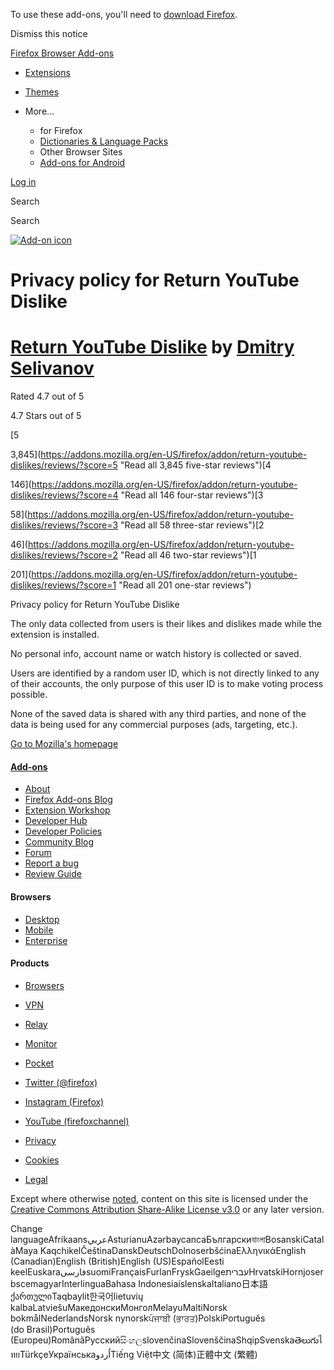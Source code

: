 To use these add-ons, you'll need to [download Firefox](https://www.mozilla.org/firefox/download/thanks/?s=direct&utm_campaign=amo-fx-cta&utm_content=banner-download-button&utm_medium=referral&utm_source=addons.mozilla.org).

Dismiss this notice

[Firefox Browser Add-ons](https://addons.mozilla.org/en-US/firefox/)

* [Extensions](https://addons.mozilla.org/en-US/firefox/extensions/)
* [Themes](https://addons.mozilla.org/en-US/firefox/themes/)
* More…
    
    * for Firefox
    * [Dictionaries & Language Packs](https://addons.mozilla.org/en-US/firefox/language-tools/)
    * Other Browser Sites
    * [Add-ons for Android](https://addons.mozilla.org/en-US/android/)
    

[Log in](#login)

Search

Search

[![Add-on icon](https://addons.mozilla.org/user-media/addon_icons/2729/2729178-64.png?modified=aa0eaf60)](https://addons.mozilla.org/en-US/firefox/addon/return-youtube-dislikes/)

Privacy policy for Return YouTube Dislike
=========================================

[Return YouTube Dislike](https://addons.mozilla.org/en-US/firefox/addon/return-youtube-dislikes/) by [Dmitry Selivanov](https://addons.mozilla.org/en-US/firefox/user/17129231/)
================================================================================================================================================================================

Rated 4.7 out of 5

4.7 Stars out of 5

[5

3,845](https://addons.mozilla.org/en-US/firefox/addon/return-youtube-dislikes/reviews/?score=5 "Read all 3,845 five-star reviews")[4

146](https://addons.mozilla.org/en-US/firefox/addon/return-youtube-dislikes/reviews/?score=4 "Read all 146 four-star reviews")[3

58](https://addons.mozilla.org/en-US/firefox/addon/return-youtube-dislikes/reviews/?score=3 "Read all 58 three-star reviews")[2

46](https://addons.mozilla.org/en-US/firefox/addon/return-youtube-dislikes/reviews/?score=2 "Read all 46 two-star reviews")[1

201](https://addons.mozilla.org/en-US/firefox/addon/return-youtube-dislikes/reviews/?score=1 "Read all 201 one-star reviews")

Privacy policy for Return YouTube Dislike

The only data collected from users is their likes and dislikes made while the extension is installed.  
  
No personal info, account name or watch history is collected or saved.  
  
Users are identified by a random user ID, which is not directly linked to any of their accounts, the only purpose of this user ID is to make voting process possible.  
  
None of the saved data is shared with any third parties, and none of the data is being used for any commercial purposes (ads, targeting, etc.).

[Go to Mozilla's homepage](https://mozilla.org/ "Go to Mozilla's homepage")

#### [Add-ons](https://addons.mozilla.org/en-US/firefox/)

* [About](https://addons.mozilla.org/en-US/about)
* [Firefox Add-ons Blog](https://addons.mozilla.org/blog/)
* [Extension Workshop](https://extensionworkshop.com/?utm_content=footer-link&utm_medium=referral&utm_source=addons.mozilla.org)
* [Developer Hub](https://addons.mozilla.org/en-US/developers/)
* [Developer Policies](https://extensionworkshop.com/documentation/publish/add-on-policies/?utm_medium=photon-footer&utm_source=addons.mozilla.org)
* [Community Blog](https://blog.mozilla.com/addons?utm_content=footer-link&utm_medium=referral&utm_source=addons.mozilla.org)
* [Forum](https://discourse.mozilla-community.org/c/add-ons)
* [Report a bug](https://developer.mozilla.org/docs/Mozilla/Add-ons/Contact_us)
* [Review Guide](https://addons.mozilla.org/en-US/review_guide)

#### Browsers

* [Desktop](https://www.mozilla.org/firefox/new/?utm_content=footer-link&utm_medium=referral&utm_source=addons.mozilla.org)
* [Mobile](https://www.mozilla.org/firefox/mobile/?utm_content=footer-link&utm_medium=referral&utm_source=addons.mozilla.org)
* [Enterprise](https://www.mozilla.org/firefox/enterprise/?utm_content=footer-link&utm_medium=referral&utm_source=addons.mozilla.org)

#### Products

* [Browsers](https://www.mozilla.org/firefox/browsers/?utm_content=footer-link&utm_medium=referral&utm_source=addons.mozilla.org)
* [VPN](https://www.mozilla.org/products/vpn/?utm_content=footer-link&utm_medium=referral&utm_source=addons.mozilla.org#pricing)
* [Relay](https://relay.firefox.com/?utm_content=footer-link&utm_medium=referral&utm_source=addons.mozilla.org)
* [Monitor](https://monitor.firefox.com/?utm_content=footer-link&utm_medium=referral&utm_source=addons.mozilla.org)
* [Pocket](https://getpocket.com/?utm_content=footer-link&utm_medium=referral&utm_source=addons.mozilla.org)

* [Twitter (@firefox)](https://twitter.com/firefox)
* [Instagram (Firefox)](https://www.instagram.com/firefox/)
* [YouTube (firefoxchannel)](https://www.youtube.com/firefoxchannel)

* [Privacy](https://www.mozilla.org/privacy/websites/)
* [Cookies](https://www.mozilla.org/privacy/websites/)
* [Legal](https://www.mozilla.org/about/legal/amo-policies/)

Except where otherwise [noted](https://www.mozilla.org/en-US/about/legal/), content on this site is licensed under the [Creative Commons Attribution Share-Alike License v3.0](https://creativecommons.org/licenses/by-sa/3.0/) or any later version.

Change languageAfrikaansعربيAsturianuAzərbaycancaБългарскиবাংলাBosanskiCatalàMaya KaqchikelČeštinaDanskDeutschDolnoserbšćinaΕλληνικάEnglish (Canadian)English (British)English (US)EspañolEesti keelEuskaraفارسیsuomiFrançaisFurlanFryskGaeilgeעבריתHrvatskiHornjoserbscemagyarInterlinguaBahasa IndonesiaíslenskaItaliano日本語ქართულიTaqbaylit한국어lietuvių kalbaLatviešuМакедонскиМонголMelayuMaltiNorsk bokmålNederlandsNorsk nynorskਪੰਜਾਬੀ (ਭਾਰਤ)PolskiPortuguês (do Brasil)Português (Europeu)RomânăРусскийසිංහලslovenčinaSlovenščinaShqipSvenskaతెలుగుไทยTürkçeУкраїнськаاُردوTiếng Việt中文 (简体)正體中文 (繁體)